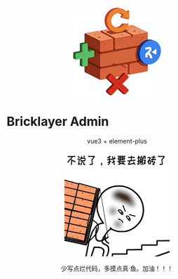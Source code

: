<p align="center">
  <img width="200px" src="public/logo.png" />
</p>

# Bricklayer Admin

<p align="center">vue3 + element-plus</p>

<p align="center">
  <img width="240px" src="public/Bricklaying.GIF" />
</p>

<p align="center">少写点烂代码，多摸点真·鱼。加油！！！</p>
